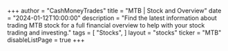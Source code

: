 +++
author = "CashMoneyTrades"
title = "MTB | Stock and Overview"
date = "2024-01-12T10:00:00"
description = "Find the latest information about trading MTB stock for a full financial overview to help with your stock trading and investing."
tags = [
   "Stocks",
]
layout = "stocks"
ticker = "MTB"
disableListPage = true
+++
